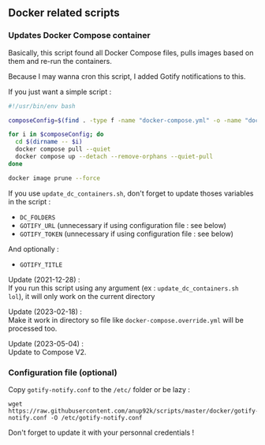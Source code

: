 ## Docker related scripts
### Updates Docker Compose container

Basically, this script found all Docker Compose files,
pulls images based on them and re-run the containers.

Because I may wanna cron this script,
I added Gotify notifications to this.

If you just want a simple script :
```bash
#!/usr/bin/env bash

composeConfig=$(find . -type f -name "docker-compose.yml" -o -name "docker-compose.yaml" | xargs echo)

for i in $composeConfig; do
  cd $(dirname -- $i)
  docker compose pull --quiet
  docker compose up --detach --remove-orphans --quiet-pull
done

docker image prune --force
```

If you use `update_dc_containers.sh`, 
don't forget to update thoses variables in the script :

* `DC_FOLDERS`
* `GOTIFY_URL` (unnecessary if using configuration file : see below)
* `GOTIFY_TOKEN` (unnecessary if using configuration file : see below)

And optionally :

* `GOTIFY_TITLE`

Update (2021-12-28) :  
If you run this script using any argument 
(ex : `update_dc_containers.sh lol`), 
it will only work on the current directory

Update (2023-02-18) :  
Make it work in directory so file like `docker-compose.override.yml` 
will be processed too.

Update (2023-05-04) :  
Update to Compose V2.


### Configuration file (optional)

Copy `gotify-notify.conf` to the `/etc/` folder or be lazy :
```
wget https://raw.githubusercontent.com/anup92k/scripts/master/docker/gotify-notify.conf -O /etc/gotify-notify.conf
```

Don't forget to update it with your personnal credentials !
